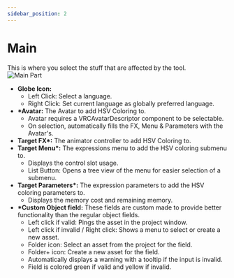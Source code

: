 ```yaml
---
sidebar_position: 2
---
```

# Main
This is where you select the stuff that are affected by the tool.  
![Main Part](/img/window_main.jpg)

- **Globe Icon:**
	- Left Click: Select a language.
	- Right Click: Set current language as globally preferred language.
- **\*Avatar:** The Avatar to add HSV Coloring to.
	- Avatar requires a VRCAvatarDescriptor component to be selectable.
	- On selection, automatically fills the FX, Menu & Parameters with the Avatar's.
- **Target FX\*:** The animator controller to add HSV Coloring to.
- **Target Menu\*:** The expressions menu to add the HSV coloring submenu to.
	- Displays the control slot usage.
	- List Button: Opens a tree view of the menu for easier selection of a submenu.
- **Target Parameters\*:** The expression parameters to add the HSV coloring parameters to.
	- Displays the memory cost and remaining memory.
- **\*Custom Object field:** These fields are custom made to provide better functionality than the regular object fields.
	- Left click if valid: Pings the asset in the project window.
	- Left click if invalid / Right click: Shows a menu to select or create a new asset.
	- Folder icon: Select an asset from the project for the field.
	- Folder+ icon: Create a new asset for the field.
	- Automatically displays a warning with a tooltip if the input is invalid.
	- Field is colored green if valid and yellow if invalid.